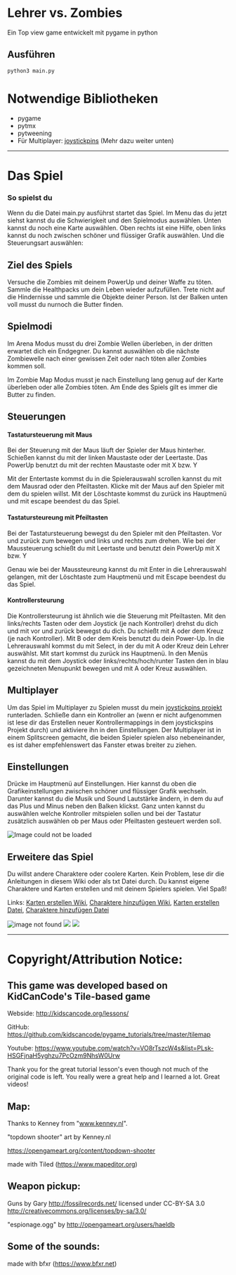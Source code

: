 # Lehrer vs. Zombies
Ein Top view game entwickelt mit pygame in python

## Ausführen
```
python3 main.py
```

# Notwendige Bibliotheken
- pygame
- pytmx
- pytweening
- Für Multiplayer: [joystickpins](https://github.com/astroPythoner/joystickpins) (Mehr dazu weiter unten)

***

# Das Spiel
### So spielst du
Wenn du die Datei main.py ausführst startet das Spiel. Im Menu das du jetzt siehst kannst du die Schwierigkeit und den Spielmodus auswählen. Unten kannst du noch eine Karte auswählen. Oben rechts ist eine Hilfe, oben links kannst du noch zwischen schöner und flüssiger Grafik auswählen. Und die Steuerungsart auswählen:

## Ziel des Spiels
Versuche die Zombies mit deinem PowerUp und deiner Waffe zu töten. Sammle die Healthpacks um dein Leben wieder aufzufüllen.
Trete nicht auf die Hindernisse und sammle die Objekte deiner Person. Ist der Balken unten voll musst du nurnoch die Butter finden.

## Spielmodi
Im Arena Modus musst du drei Zombie Wellen überleben, in der dritten erwartet dich ein Endgegner. Du kannst auswählen ob die nächste Zombiewelle nach einer gewissen Zeit oder nach töten aller Zombies kommen soll. 

Im Zombie Map Modus musst je nach Einstellung lang genug auf der Karte überleben oder alle Zombies töten. Am Ende des Spiels gilt es immer die Butter zu finden.

## Steuerungen

#### Tastatursteuerung mit Maus
Bei der Steuerung mit der Maus läuft der Spieler der Maus hinterher. Schießen kannst du mit der linken Maustaste oder der Leertaste. Das PowerUp benutzt du mit der rechten Maustaste oder mit X bzw. Y

Mit der Entertaste kommst du in die Spielerauswahl scrollen kannst du mit dem Mausrad oder den Pfeiltasten. Klicke mit der Maus auf den Spieler mit dem du spielen willst. Mit der Löschtaste kommst du zurück ins Hauptmenü und mit escape beendest du das Spiel.

#### Tastatursteureung mit Pfeiltasten
Bei der Tastatursteuerung bewegst du den Spieler mit den Pfeiltasten. Vor und zurück zum bewegen und links und rechts zum drehen. Wie bei der Maussteuerung schießt du mit Leertaste und benutzt dein PowerUp mit X bzw. Y

Genau wie bei der Maussteureung kannst du mit Enter in die Lehrerauswahl gelangen, mit der Löschtaste zum Hauptmenü und mit Escape beendest du das Spiel.

#### Kontrollersteurung

Die Kontrollersteurung ist ähnlich wie die Steuerung mit Pfeiltasten. Mit den links/rechts Tasten oder dem Joystick (je nach Kontroller) drehst du dich und mit vor und zurück bewegst du dich. Du schießt mit A oder dem Kreuz (je nach Kontroller). Mit B oder dem Kreis benutzt du dein Power-Up. In die Lehrerauswahl kommst du mit Select, in der du mit A oder Kreuz dein Lehrer auswählst. Mit start kommst du zurück ins Hauptmenü. In den Menüs kannst du mit dem Joystick oder links/rechts/hoch/runter Tasten den in blau gezeichneten Menupunkt bewegen und mit A oder Kreuz auswählen.

## Multiplayer

Um das Spiel im Multiplayer zu Spielen musst du mein [joystickpins projekt](https://github.com/astroPythoner/joystickpins) runterladen. Schließe dann ein Kontroller an (wenn er nicht aufgenommen ist lese dir das Erstellen neuer Kontrollermappings in dem joystickspins Projekt durch) und aktiviere ihn in den Einstellungen.
Der Multiplayer ist in einem Splitscreen gemacht, die beiden Spieler spielen also nebeneinander, es ist daher empfehlenswert das Fanster etwas breiter zu ziehen.

## Einstellungen

Drücke im Hauptmenü auf Einstellungen. Hier kannst du oben die Grafikeinstellungen zwischen schöner und flüssiger Grafik wechseln. Darunter kannst du die Musik und Sound Lautstärke ändern, in dem du auf das Plus und Minus neben den Balken klickst. Ganz unten kannst du auswählen welche Kontroller mitspielen sollen und bei der Tastatur zusätzlich auswählen ob per Maus oder Pfeiltasten gesteuert werden soll.

![Image could not be loaded](https://raw.githubusercontent.com/astroPythoner/Lehrer_vs_Zombies/master/img/erklaerung_mit_hintergrund.png)

## Erweitere das Spiel

Du willst andere Charaktere oder coolere Karten. Kein Problem, lese dir die Anleitungen in diesem Wiki oder als txt Datei durch. Du kannst eigene Charaktere und Karten erstellen und mit deinem Spielers spielen. Viel Spaß!

Links: [Karten erstellen Wiki](https://github.com/astroPythoner/Lehrer_vs_Zombies/wiki/Wie-erstelle-ich-eine-neue-Karte), [Charaktere hinzufügen Wiki](https://github.com/astroPythoner/Lehrer_vs_Zombies/wiki/Wie-erstelle-ich-neue-Charaktere), [Karten erstellen Datei](https://github.com/astroPythoner/Lehrer_vs_Zombies/blob/master/Wie%20erstellt%20man%20eine%20neue%20Karte/Anleitung.txt), [Charaktere hinzufügen Datei](https://github.com/astroPythoner/Lehrer_vs_Zombies/blob/master/Wie%20erstellt%20man%20einen%20neuen%20Spielercharakter/Anleitung.txt)

![image not found](https://raw.githubusercontent.com/astroPythoner/Lehrer_vs_Zombies/master/img/screenshot1.png)
![](https://raw.githubusercontent.com/astroPythoner/Lehrer_vs_Zombies/master/img/screenshot2.png)
![](https://raw.githubusercontent.com/astroPythoner/Lehrer_vs_Zombies/master/img/screenshot3.png)

***

# Copyright/Attribution Notice:

## This game was developed based on KidCanCode's Tile-based game
Webside: http://kidscancode.org/lessons/

GitHub: https://github.com/kidscancode/pygame_tutorials/tree/master/tilemap

Youtube: https://www.youtube.com/watch?v=VO8rTszcW4s&list=PLsk-HSGFjnaH5yghzu7PcOzm9NhsW0Urw

Thank you for the great tutorial lesson's even though not much of the original code is left. You really were a great      help and I learned a lot. Great videos!

## Map:
Thanks to Kenney from "www.kenney.nl".

"topdown shooter" art by Kenney.nl

https://opengameart.org/content/topdown-shooter

made with Tiled (https://www.mapeditor.org)

## Weapon pickup:
Guns by Gary <http://fossilrecords.net/> licensed under CC-BY-SA 3.0 <http://creativecommons.org/licenses/by-sa/3.0/>

"espionage.ogg" by http://opengameart.org/users/haeldb

## Some of the sounds:
made with bfxr (https://www.bfxr.net)
